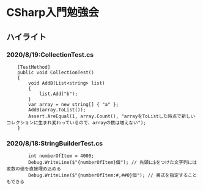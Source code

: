 # CSharp入門勉強会

## ハイライト

### 2020/8/19:CollectionTest.cs

        [TestMethod]
        public void CollectionTest()
        {
            void AddB(List<string> list)
            {
                list.Add("b");
            }
            var array = new string[] { "a" };
            AddB(array.ToList());
            Assert.AreEqual(1, array.Count(), "arrayをToListした時点で新しいコレクションに生まれ変わっているので、arrayの数は増えない");
        }

### 2020/8/18:StringBuilderTest.cs

            int numberOfItem = 4000;
            Debug.WriteLine($"{numberOfItem}個"); // 先頭に$をつけた文字列には変数の値を直接埋め込める
            Debug.WriteLine($"{numberOfItem:#,##0}個"); // 書式を指定することもできる